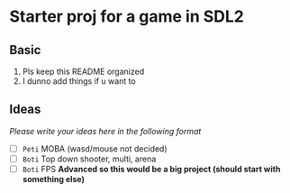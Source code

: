 # Starter proj for a game in SDL2

## Basic

1. Pls keep this README organized
2. I dunno add things if u want to

## Ideas

*Please write your ideas here in the following format*

- [ ] `Peti` MOBA (wasd/mouse not decided)
- [ ] `Boti` Top down shooter, multi, arena
- [ ] `Boti` FPS **Advanced so this would be a big project (should start with something else)**
